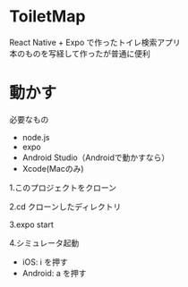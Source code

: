 # ToiletMap  
React Native + Expo で作ったトイレ検索アプリ  
本のものを写経して作ったが普通に便利

# 動かす
必要なもの
- node.js
- expo
- Android Studio（Androidで動かすなら）  
- Xcode(Macのみ)

1.このプロジェクトをクローン

2.cd クローンしたディレクトリ

3.expo start

4.シミュレータ起動  
- iOS: i を押す  
- Android: a を押す
